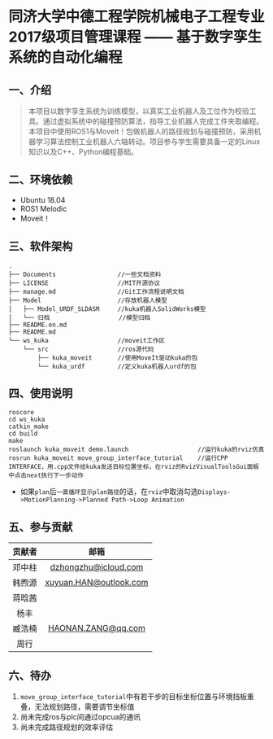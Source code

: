 # 同济大学中德工程学院机械电子工程专业2017级项目管理课程 —— 基于数字孪生系统的自动化编程

## 一、介绍
  
  > 本项目以数字孪生系统为训练模型，以真实工业机器人及工位作为校验工具。通过虚拟系统中的碰撞预防算法，指导工业机器人完成工件夹取编程。本项目中使用ROS1与MoveIt！包做机器人的路径规划与碰撞预防，采用机器学习算法控制工业机器人六轴转动。项目参与学生需要具备一定的Linux知识以及C++、Python编程基础。

## 二、环境依赖

- Ubuntu 18.04
- ROS1 Melodic
- Moveit！

## 三、软件架构

```Shell
.
├── Documents                 //一些文档资料
├── LICENSE                   //MIT开源协议
├── manage.md                 //Git工作流程说明文档
├── Model                     //存放机器人模型
│   ├── Model_URDF_SLDASM     //kuka机器人SolidWorks模型
│   └── 归档                   //模型归档
├── README.en.md
├── README.md
└── ws_kuka                   //moveit工作区
    └── src                   //ros源代码
        ├── kuka_moveit       //使用MoveIt驱动kuka的包
        └── kuka_urdf         //定义kuka机器人urdf的包
```

## 四、使用说明

```Shell
roscore
cd ws_kuka
catkin_make
cd build
make
roslaunch kuka_moveit demo.launch                   //运行kuka的rviz仿真
rosrun kuka_moveit move_group_interface_tutorial    //运行CPP INTERFACE，用.cpp文件给kuka发送目标位置坐标，在rviz的RvizVisualToolsGui面板中点击next执行下一步动作
```

- 如果`plan`后`一直循环显示plan路径`的话，在`rviz`中取消勾选`Displays->MotionPlanning->Planned Path->Loop Animation`

## 五、参与贡献

| 贡献者 |          邮箱          |
| :----: | :--------------------: |
| 邓中柱 |  dzhongzhu@icloud.com  |
| 韩煦源 | xuyuan.HAN@outlook.com |
| 蒋晗茜 |                        |
|  杨丰  |                        |
| 臧浩楠 |  HAONAN.ZANG@qq.com    |
|  周行  |                        |

## 六、待办

1. `move_group_interface_tutorial`中有若干步的目标坐标位置与环境挡板重叠，无法规划路径，需要调节坐标值
2. 尚未完成ros与plc间通过opcua的通讯
3. 尚未完成路径规划的效率评估
